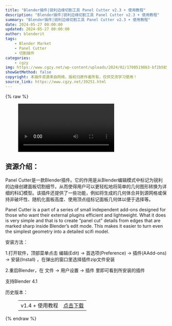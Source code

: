 ```yaml
---
title: "Blender插件|锐利边缘切割工具 Panel Cutter v2.3 + 使用教程"
description: "Blender插件|锐利边缘切割工具 Panel Cutter v2.3 + 使用教程"
summary: "Blender插件|锐利边缘切割工具 Panel Cutter v2.3 + 使用教程"
date: 2024-05-27 00:00:00
updated: 2024-05-27 00:00:00
author: blenderit
tags: 
    - Blender Market
    - Panel Cutter
    - 切割插件
categories:
    - cgzy
img: https://www.cgzy.net/wp-content/uploads/2024/02/1708519863-bf2b585aaeb7a04.webp
showGetMethod: false
copyright: 本插件资源来自网络，版权归原作者所有，仅供交流学习使用！
source_link: https://www.cgzy.net/39251.html
---
```


{% raw %}
<figure class="wp-block-video aligncenter"><video controls src="http://cloud.video.taobao.com/play/u/null/p/1/e/6/t/1/450450738716.mp4"></video></figure><div class="wp-block-pandastudio-title"><div class="title_style_01"><h2 id="h2-0">资源介绍：</h2></div></div><p class="is-style-text-indent-2em">Panel Cutter是一款Blender插件。它的作用是从Blender编辑模式中标记为锐利的边缘创建面板切割细节，从而使得用户可以更轻松地将简单的几何图形转换为详细的科幻模型。该插件还提供了一些功能，例如将生成的几何体合并到源网格或保持非破坏性、随机化面板高度、使用顶点组标记面板几何体以便于选择等。</p><p>Panel Cutter is a part of a series of small independent add-ons designed for those who want their external plugins efficient and lightweight. What it does is very simple and that is to create “panel cut” details from edges that are marked sharp inside Blender’s edit mode. This makes it easier to turn even the simplest geometry into a detailed scifi model.</p><div class="wp-block-pandastudio-title"><div class="title_style_01"><p>安装方法：</p></div></div><p>1.打开软件，顶部菜单点击 编辑(Edit) → 首选项(Preference) → 插件(AAdd-ons) → 安装(Install) ，在弹出的窗口里选择插件zip文件安装</p><p>2.重启Blender，在 文件 → 用户设置 → 插件 里即可看到所安装的插件</p><div class="wp-block-pandastudio-tips"><div class="tip success "><p>支持Blender 4.1</p>
</div></div><div class="wp-block-pandastudio-title"><div class="title_style_01"><p>历史版本：</p></div></div><figure class="wp-block-table has-medium-font-size"><table><tbody><tr><td>v1.4 + 使用教程</td><td><a href="https://www.cgzy.net/go?_=78e944bac1aHR0cHM6Ly9wYW4uYmFpZHUuY29tL3MvMUtKbkp0SUs0eE5RYkNkS3dzTXZaVVE%2FcHdkPXY5cG4%3D" target="_blank">点击下载</a></td></tr></tbody></table></figure>
<div style="display: none">cgzy</div>
{% endraw %}